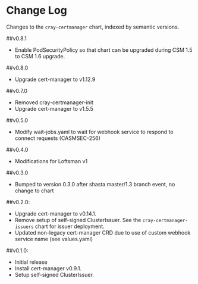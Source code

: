 # Change Log

Changes to the `cray-certmanager` chart, indexed by semantic versions.

##v0.8.1

- Enable PodSecurityPolicy so that chart can be upgraded during CSM 1.5 to CSM 1.6 upgrade.

##v0.8.0

- Upgrade cert-manager to v1.12.9

##v0.7.0

- Removed cray-certmanager-init
- Upgrade cert-manager to v1.5.5

##v0.5.0

- Modify wait-jobs.yaml to wait for webhook service to respond to connect requests (CASMSEC-256)

##v0.4.0

- Modifications for Loftsman v1

##v0.3.0

- Bumped to version 0.3.0 after shasta master/1.3 branch event, no change to chart

##v0.2.0:

- Upgrade cert-manager to v0.14.1.
- Remove setup of self-signed ClusterIssuer. See the ``cray-certmanager-issuers`` chart for issuer deployment.
- Updated non-legacy cert-manager CRD due to use of custom webhook service name (see values.yaml)

##v0.1.0:

- Initial release
- Install cert-manager v0.9.1.
- Setup self-signed ClusterIssuer.
